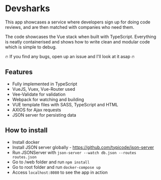 # Devsharks

This app showcases a service where developers sign up for doing code reviews, and are then matched with companies who need them.

The code showcases the Vue stack when built with TypeScript. Everything is neatly containerised and shows how to write clean and modular code which is simple to debug.

🔥 If you find any bugs, open up an issue and I'll look at it asap 🔥

## Features
* Fully implemented in TypeScript
* VueJS, Vuex, Vue-Router used
* Vee-Validate for validation
* Webpack for watching and building
* VUE template files with SASS, TypeScript and HTML
* AXIOS for Ajax requests
* JSON server for persisting data

## How to install

* Install docker
* Install JSON server globally - https://github.com/typicode/json-server
* Run JSONServer with `json-server --watch db.json --routes routes.json`
* Go to /web folder and run `npm install`
* Go to root folder and run `docker-compose up`
* Access `localhost:8080` to see the app in action
